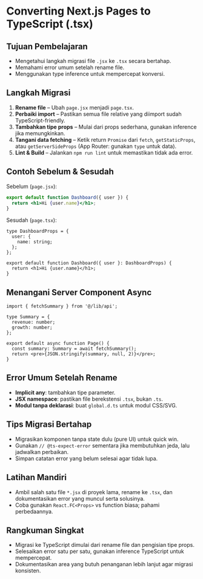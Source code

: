 # Converting Next.js Pages to TypeScript (.tsx)

## Tujuan Pembelajaran
- Mengetahui langkah migrasi file `.jsx` ke `.tsx` secara bertahap.
- Memahami error umum setelah rename file.
- Menggunakan type inference untuk mempercepat konversi.

## Langkah Migrasi
1. **Rename file** – Ubah `page.jsx` menjadi `page.tsx`.
2. **Perbaiki import** – Pastikan semua file relative yang diimport sudah TypeScript-friendly.
3. **Tambahkan tipe props** – Mulai dari props sederhana, gunakan inference jika memungkinkan.
4. **Tangani data fetching** – Ketik return `Promise` dari `fetch`, `getStaticProps`, atau `getServerSideProps` (App Router: gunakan `type` untuk data).
5. **Lint & Build** – Jalankan `npm run lint` untuk memastikan tidak ada error.

## Contoh Sebelum & Sesudah
Sebelum (`page.jsx`):
```jsx
export default function Dashboard({ user }) {
  return <h1>Hi {user.name}</h1>;
}
```
Sesudah (`page.tsx`):
```tsx
type DashboardProps = {
  user: {
    name: string;
  };
};

export default function Dashboard({ user }: DashboardProps) {
  return <h1>Hi {user.name}</h1>;
}
```

## Menangani Server Component Async
```tsx
import { fetchSummary } from '@/lib/api';

type Summary = {
  revenue: number;
  growth: number;
};

export default async function Page() {
  const summary: Summary = await fetchSummary();
  return <pre>{JSON.stringify(summary, null, 2)}</pre>;
}
```

## Error Umum Setelah Rename
- **Implicit any**: tambahkan tipe parameter.
- **JSX namespace**: pastikan file berekstensi `.tsx`, bukan `.ts`.
- **Modul tanpa deklarasi**: buat `global.d.ts` untuk modul CSS/SVG.

## Tips Migrasi Bertahap
- Migrasikan komponen tanpa state dulu (pure UI) untuk quick win.
- Gunakan `// @ts-expect-error` sementara jika membutuhkan jeda, lalu jadwalkan perbaikan.
- Simpan catatan error yang belum selesai agar tidak lupa.

## Latihan Mandiri
- Ambil salah satu file `*.jsx` di proyek lama, rename ke `.tsx`, dan dokumentasikan error yang muncul serta solusinya.
- Coba gunakan `React.FC<Props>` vs function biasa; pahami perbedaannya.

## Rangkuman Singkat
- Migrasi ke TypeScript dimulai dari rename file dan pengisian tipe props.
- Selesaikan error satu per satu, gunakan inference TypeScript untuk mempercepat.
- Dokumentasikan area yang butuh penanganan lebih lanjut agar migrasi konsisten.
